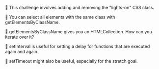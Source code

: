 🎁 This challenge involves adding and removing the "lights-on" CSS class.

🎁 You can select all elements with the same class with getElementsByClassName.

🎁 getElementsByClassName gives you an HTMLCollection. How can you iterate over it?

🎁 setInterval is useful for setting a delay for functions that are executed again and again.

🎁 setTimeout might also be useful, especially for the stretch goal.
